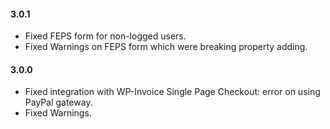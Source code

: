 #### 3.0.1
* Fixed FEPS form for non-logged users.
* Fixed Warnings on FEPS form which were breaking property adding.

#### 3.0.0
* Fixed integration with WP-Invoice Single Page Checkout: error on using PayPal gateway.
* Fixed Warnings.